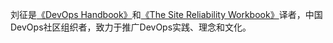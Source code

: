 刘征是[《DevOps Handbook》](http://www.ituring.com.cn/book/1891)和[《The Site Reliability Workbook》](https://www.amazon.com/Site-Reliability-Workbook-Practical-Implement/)译者，中国DevOps社区组织者，致力于推广DevOps实践、理念和文化。